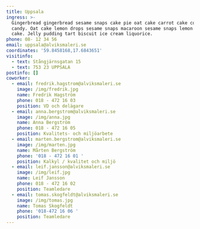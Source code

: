 ```yaml
---
title: Uppsala
ingress: >-
  Gingerbread gingerbread sesame snaps cake pie oat cake carrot cake cotton
  candy. Oat cake lemon drops sesame snaps macaroon sesame snaps lemon drops
  cake. Jelly pudding tart biscuit ice cream liquorice.
phone: 08- 12 34 56
email: uppsala@alviksmaleri.se
coordinates: '59.8458168,17.6843651'
visitinfo:
  - text: Stångjärnsgatan 15
  - text: 753 23 UPPSALA
postinfo: []
coworker:
  - email: fredrik.hagstrom@alviksmaleri.se
    image: /img/fredrik.jpg
    name: Fredrik Hagström
    phone: 018 - 472 16 03
    position: VD och delägare
  - email: anna.bergstrom@alviksmaleri.se
    image: /img/anna.jpg
    name: Anna Bergström
    phone: 018 - 472 16 05
    position: Kvalitets- och miljöarbete
  - email: marten.bergstrom@alviksmaleri.se
    image: /img/marten.jpg
    name: Mårten Bergström
    phone: '018 - 472 16 01 '
    position: Kalkyl / kvalitet och miljö
  - email: leif.jansson@alviksmaleri.se
    image: /img/leif.jpg
    name: Leif Jansson
    phone: 018 - 472 16 02
    position: Teamledare
  - email: tomas.skogfeldt@alviksmaleri.se
    image: /img/tomas.jpg
    name: Tomas Skogfeldt
    phone: '018-472 16 06 '
    position: Teamledare
---
```


